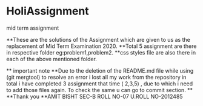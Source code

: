 # HoliAssignment
mid term assignment

**These are the solutions of the Assignment which are given to us as the replacement of Mid Term Examination 2020.
**Total 5 assignment are there in respective folder eg:problem1,problem2.
**css styles file are also there in each of the above mentioned folder.

**
important note
**Due to the deletion of the README.md file while using (git mergtool) to resolve an error i lost all my work from the repository in total i have completed 3 assignment that time ( 2,3,5) , due to which i need to add those files again.
To check the same u can go to commit section. 
**
**Thank you
**AMIT BISHT
  SEC-B
  ROLL NO-07
  U.ROLL NO-2012485

